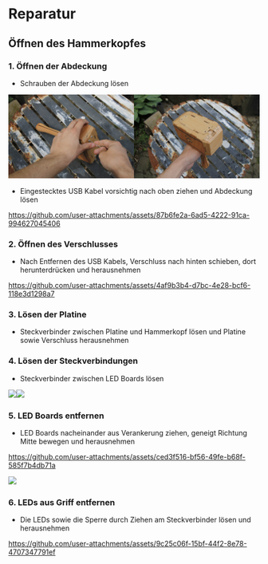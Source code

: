 # Reparatur

## Öffnen des Hammerkopfes

### 1. Öffnen der Abdeckung
- Schrauben der Abdeckung lösen

<img src="/doc/res/_MG_4872.JPG" width="50%"><img src="/doc/res/_MG_4878.JPG" width="50%">

- Eingestecktes USB Kabel vorsichtig nach oben ziehen und Abdeckung lösen

https://github.com/user-attachments/assets/87b6fe2a-6ad5-4222-91ca-994627045406

### 2. Öffnen des Verschlusses

- Nach Entfernen des USB Kabels, Verschluss nach hinten schieben, dort herunterdrücken und herausnehmen

https://github.com/user-attachments/assets/4af9b3b4-d7bc-4e28-bcf6-118e3d1298a7

### 3. Lösen der Platine

- Steckverbinder zwischen Platine und Hammerkopf lösen und Platine sowie Verschluss herausnehmen

### 4. Lösen der Steckverbindungen

- Steckverbinder zwischen LED Boards lösen

<img src="/doc/res/_MG_4890.svg" width="50%"><img src="/doc/res/_MG_4892.svg" width="50%">

### 5. LED Boards entfernen

- LED Boards nacheinander aus Verankerung ziehen, geneigt Richtung Mitte bewegen und herausnehmen

https://github.com/user-attachments/assets/ced3f516-bf56-49fe-b68f-585f7b4db71a

<img src="/doc/res/_MG_4896.svg">

### 6. LEDs aus Griff entfernen

- Die LEDs sowie die Sperre durch Ziehen am Steckverbinder lösen und herausnehmen

https://github.com/user-attachments/assets/9c25c06f-15bf-44f2-8e78-4707347791ef